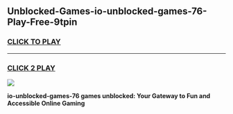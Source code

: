 
## Unblocked-Games-io-unblocked-games-76-Play-Free-9tpin
<h3>
<a href="https://premium76.site?title=io-unblocked-games-76&ref=17A">CLICK TO PLAY</a></h3>
<hr>

<h3>
<a href="https://premium76.site?title=io-unblocked-games-76&ref=17A">CLICK 2 PLAY</a>
  
</h3>

<a href="https://premium76.site?title=io-unblocked-games-76&ref=17A"><img src="https://clearcache.store/games.png"></a>


**io-unblocked-games-76 games unblocked: Your Gateway to Fun and Accessible Online Gaming**
